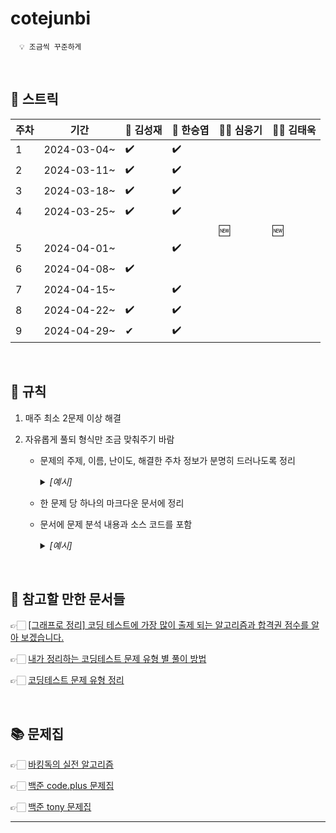 # cotejunbi

      💡 조금씩 꾸준하게

<br>

## 🌱 스트릭

|주차|기간|🤵 김성재|👷 한승엽|🧙‍♂️ 심웅기|🕵️‍♂️ 김태욱|
|----|----|----------|---------|---------|--------|
|1|2024-03-04~|✔️|✔️|  |  |
|2|2024-03-11~|✔️|✔️|  |  |
|3|2024-03-18~|✔️|✔️|  |  |
|4|2024-03-25~|✔️|✔️|  |  |
| |           |  |   |🆕|🆕|
|5|2024-04-01~||✔️|||
|6|2024-04-08~|✔️||||
|7|2024-04-15~||✔️|||
|8|2024-04-22~|✔️|✔️|||
|9|2024-04-29~|✔|✔️|||

<br>

## 📢 규칙

1. 매주 최소 2문제 이상 해결
      
2. 자유롭게 풀되 형식만 조금 맞춰주기 바람

   - 문제의 주제, 이름, 난이도, 해결한 주차 정보가 분명히 드러나도록 정리

     <details>
           <summary><i>[예시]</i></summary>

     <br>

            ├── 김철수
            │   ├── 1주차
            │   │   ├── [시뮬레이션] Puyo Puyo - 골드4.md
            │   │   ├── [완전탐색 / 조합탐색] 피로도 - 브론즈2.md
            │   ├── 주차 별 분류
            │   │   ├── [분류] 제목 - 난이도.md
            │   │   ├── ...
            ├── 이영희
            │   ├── [1주차] [구현 / 문자열] 단어 공부 - 브론즈1.md
            │   ├── [1주차] [큐] 카드2 - 실버4.md
            │   ├── ...
            │   ├── [주차] [분류] 제목 - 난이도.md
            ├── ...
   
     </details>

   - 한 문제 당 하나의 마크다운 문서에 정리
   - 문서에 문제 분석 내용과 소스 코드를 포함

      <details>
            <summary><i>[예시]</i></summary>
  
      <hr>

      ![image](https://github.com/SeungYeop-Han/cotejunbi/assets/106862797/a4c75ff1-3be4-4ea1-b224-f03eb15f4c68)
      
      👉🏻 [문제 링크](https://www.acmicpc.net/problem/11559)
      
      #### 문제 분석 내지는 접근 방식
      
            ...
      
      #### 알고리즘 해설
      
            ...
      
      #### 소스 코드
      
            ...
  
      <hr>
   
      </details>

<br>

## 🔎 참고할 만한 문서들

👉🏻 [[그래프로 정리] 코딩 테스트에 가장 많이 출제 되는 알고리즘과 합격권 점수를 알아 보겠습니다.](https://m.hanbit.co.kr/channel/category/category_view.html?cms_code=CMS7793635735&cate_cd=)

👉🏻 [내가 정리하는 코딩테스트 문제 유형 별 풀이 방법](https://myeongmy.tistory.com/55)

👉🏻 [코딩테스트 문제 유형 정리](https://velog.io/@pppp0722/%EC%BD%94%EB%94%A9%ED%85%8C%EC%8A%A4%ED%8A%B8-%EB%AC%B8%EC%A0%9C-%EC%9C%A0%ED%98%95-%EC%A0%95%EB%A6%AC)

<br>

## 📚 문제집

👉🏻 [바킹독의 실전 알고리즘](https://github.com/encrypted-def/basic-algo-lecture)

👉🏻 [백준 code.plus 문제집](https://www.acmicpc.net/workbook/codeplus)

👉🏻 [백준 tony 문제집](https://github.com/tony9402/baekjoon)

---
